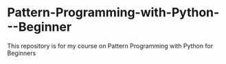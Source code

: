 # Pattern-Programming-with-Python---Beginner
This repository is for my course on Pattern Programming with Python for Beginners
